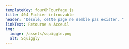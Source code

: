 ```yaml
---
templateKey: fourOhFourPage.js
title: 404 Fichier introuvable
header: "Désolé, cette page ne semble pas exister. "
linkText: Retourne a Acceuil
img:
  image: /assets/squiggle.png
  alt: Squiggly
---
```

